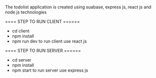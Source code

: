 The todolist application is created using suabase, express js, react js and node js technologies

==== STEP TO RUN CLIENT ======
- cd client
- npm install
- npm run dev to run client use react js

==== STEP TO RUN SERVER ======
- cd server
- npm install
- npm start to run server use express js


